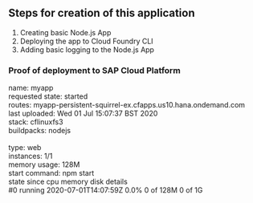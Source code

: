 ## Steps for creation of this application
1. Creating basic Node.js App
2. Deploying the app to Cloud Foundry CLI
3. Adding basic logging to the Node.js App


### Proof of deployment to SAP Cloud Platform
name:              myapp</br>
requested state:   started</br>
routes:            myapp-persistent-squirrel-ex.cfapps.us10.hana.ondemand.com</br>
last uploaded:     Wed 01 Jul 15:07:37 BST 2020</br>
stack:             cflinuxfs3</br>
buildpacks:        nodejs</br>
</br>
type:            web</br>
instances:       1/1</br>
memory usage:    128M</br>
start command:   npm start</br>
     state     since                  cpu    memory      disk      details</br>
#0   running   2020-07-01T14:07:59Z   0.0%   0 of 128M   0 of 1G</br>


